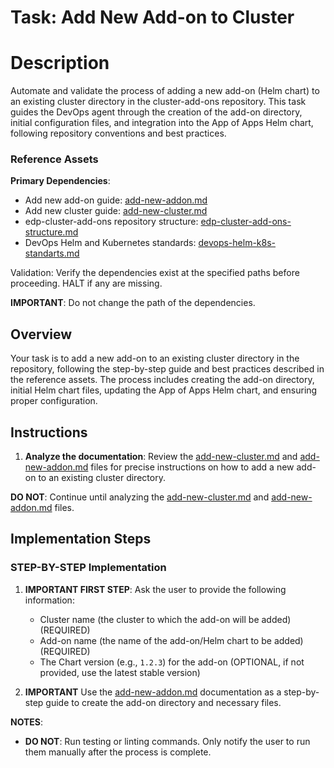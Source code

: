# Task: Add New Add-on to Cluster

# Description

Automate and validate the process of adding a new add-on (Helm chart) to an existing cluster directory in the cluster-add-ons repository. This task guides the DevOps agent through the creation of the add-on directory, initial configuration files, and integration into the App of Apps Helm chart, following repository conventions and best practices.

### Reference Assets

**Primary Dependencies**:

- Add new add-on guide: [add-new-addon.md](./../../docs/add-new-addon.md)
- Add new cluster guide: [add-new-cluster.md](./../../docs/add-new-cluster.md)
- edp-cluster-add-ons repository structure: [edp-cluster-add-ons-structure.md](./.krci-ai/data/edp-cluster-add-ons-structure.md)
- DevOps Helm and Kubernetes standards: [devops-helm-k8s-standarts.md](./.krci-ai/data/devops-helm-k8s-standards.md)

Validation: Verify the dependencies exist at the specified paths before proceeding. HALT if any are missing.

**IMPORTANT**: Do not change the path of the dependencies.

## Overview

Your task is to add a new add-on to an existing cluster directory in the repository, following the step-by-step guide and best practices described in the reference assets. The process includes creating the add-on directory, initial Helm chart files, updating the App of Apps Helm chart, and ensuring proper configuration.

## Instructions

1. **Analyze the documentation**: Review the [add-new-cluster.md](../../docs/add-new-cluster.md) and [add-new-addon.md](../../docs/add-new-addon.md) files for precise instructions on how to add a new add-on to an existing cluster directory.

**DO NOT**: Continue until analyzing the [add-new-cluster.md](../../docs/add-new-cluster.md) and [add-new-addon.md](../../docs/add-new-addon.md) files.

## Implementation Steps

### STEP-BY-STEP Implementation

1. **IMPORTANT FIRST STEP**: Ask the user to provide the following information:

    - Cluster name (the cluster to which the add-on will be added) (REQUIRED)
    - Add-on name (the name of the add-on/Helm chart to be added) (REQUIRED)
    - The Chart version (e.g., `1.2.3`) for the add-on (OPTIONAL, if not provided, use the latest stable version)

2. **IMPORTANT** Use the [add-new-addon.md](../../docs/add-new-addon.md) documentation as a step-by-step guide to create the add-on directory and necessary files.

**NOTES**:
- **DO NOT**: Run testing or linting commands. Only notify the user to run them manually after the process is complete.